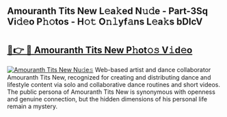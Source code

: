 ## Amouranth Tits New L𝚎a𝚔ed N𝚞𝚍e - Part-3Sq Vi𝚍𝚎o P𝚑𝚘tos - H𝚘𝚝 O𝚗𝚕yf𝚊ns L𝚎a𝚔s bDlcV

# <h2><a href="http://kf8dtud.oniu.top/?m=Amouranth+Tits+New">🔗👉 🔴 Amouranth Tits New P𝚑ot𝚘𝚜 V𝚒d𝚎o</a></h2>

[![Amouranth Tits New Nu𝚍e𝚜](https://i.imgur.com/0qMVB7G.gif)](http://kf8dtud.oniu.top/?m=Amouranth+Tits+New)
Web-based artist and dance collaborator Amouranth Tits New, recognized for creating and distributing dance and lifestyle content via solo and collaborative dance routines and short videos. The public persona of Amouranth Tits New is synonymous with openness and genuine connection, but the hidden dimensions of his personal life remain a mystery.  
